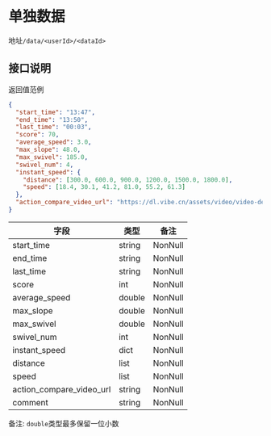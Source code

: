 # 单独数据

地址`/data/<userId>/<dataId>`

## 接口说明

返回值范例

```json
{
  "start_time": "13:47",
  "end_time": "13:50",
  "last_time": "00:03",
  "score": 70,
  "average_speed": 3.0,
  "max_slope": 48.0,
  "max_swivel": 185.0,
  "swivel_num": 4,
  "instant_speed": {
    "distance": [300.0, 600.0, 900.0, 1200.0, 1500.0, 1800.0],
    "speed": [18.4, 30.1, 41.2, 81.0, 55.2, 61.3]
  },
  "action_compare_video_url": "https://dl.vibe.cn/assets/video/video-demo-full.mp4"
}
```

| **字段**           | **类型**    | **备注**  |
|------------------|-----------|---------|
| start_time       | string    | NonNull |
| end_time         | string    | NonNull |
| last_time        | string    | NonNull |
| score            | int       | NonNull |
| average_speed    | double       | NonNull |
| max_slope        | double       | NonNull |
| max_swivel       | double       | NonNull |
| swivel_num       | int       | NonNull |
| instant_speed    | dict      | NonNull |
| distance         | list<double> | NonNull |
| speed            | list<double> | NonNull |
| action_compare_video_url | string    | NonNull |
| comment | string    | NonNull |

备注: `double`类型最多保留一位小数